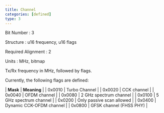 ```yaml
---
title: Channel
categories: [defined]
type: 3
---
```

Bit Number
: 3

Structure
: u16 frequency, u16 flags

Required Alignment
: 2

Units
: MHz, bitmap

Tx/Rx frequency in MHz, followed by flags.

Currently, the following flags are defined:


| **Mask** | **Meaning** |
| 0x0010 | Turbo Channel |
| 0x0020 | CCK channel |
| 0x0040 | OFDM channel |
| 0x0080 | 2 GHz spectrum channel |
| 0x0100 | 5 GHz spectrum channel |
| 0x0200 | Only passive scan allowed |
| 0x0400 | Dynamic CCK-OFDM channel |
| 0x0800 | GFSK channel (FHSS PHY) |
